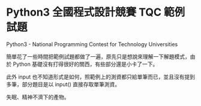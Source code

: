 Python3 全國程式設計競賽 TQC 範例試題
=============
Python3 - National Programming Contest for Technology Universities

簡單花了一些時間把範例試題都做了一遍，原先只是想說來理解一下解題模式，由於 Python 基礎沒有打得很好的關西，有些部分還是小卡了一下。  

此外 input 也不知道形式是如何，照範例上的測資都只給單筆而已，並且沒有提到多筆，部分題目是以 input() 直接存取單筆測資。  

失眠、精神不濟下的產物。